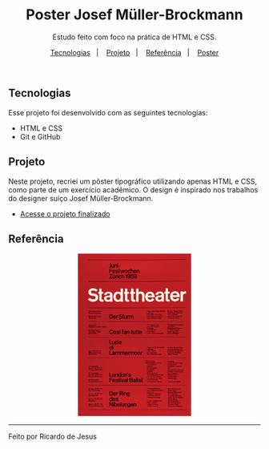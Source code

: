 <h1 align="center"> Poster Josef Müller-Brockmann </h1>

<p align="center">
Estudo feito com foco na prática de HTML e CSS.
</p>

<p align="center">
  <a href="#-tecnologias">Tecnologias</a>&nbsp;&nbsp;&nbsp;|&nbsp;&nbsp;&nbsp;
  <a href="#-projeto">Projeto</a>&nbsp;&nbsp;&nbsp;|&nbsp;&nbsp;&nbsp;
  <a href="#-referência">Referência</a>&nbsp;&nbsp;&nbsp;|&nbsp;&nbsp;&nbsp;
  <a href="#-licença">Poster</a>
</p>

<br>

## Tecnologias

Esse projeto foi desenvolvido com as seguintes tecnologias:

- HTML e CSS
- Git e GitHub

## Projeto

Neste projeto, recriei um pôster tipográfico utilizando apenas HTML e CSS, como parte de um exercício acadêmico. O design é inspirado nos trabalhos do designer suíço Josef Müller-Brockmann.

- [Acesse o projeto finalizado](https://r1ck-jj.github.io/poster/)

## Referência

<p align="center">
  <img alt="projeto DevLinks" src="./referencias/Josef-Muller-Brockmann-Poster-10-Juni-festwochen-Zurich-1959.jpg" width="45%">
</p>


---

Feito por Ricardo de Jesus